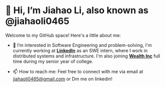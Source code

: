 # 👋 Hi, I’m Jiahao Li, also known as @jiahaoli0465

Welcome to my GitHub space! Here's a little about me:

- 👀 I’m interested in Software Engineering and problem-solving, I'm currently working at [**LinkedIn**](https://www.linkedin.com/) as an SWE intern, where I work in distributed systems and infrastructure. I'm also joining [**Wealth Inc**](https://www.wealth.com) full time during my senior year of college.


- 📫 How to reach me: Feel free to connect with me via email at jiahaoli0465@gmail.com or Dm me on linkedin!


